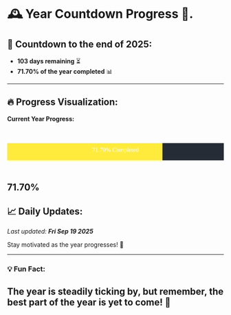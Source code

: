 
# &#x1F570; **Year Countdown Progress** &#x1F389;.

## &#x1F4C5; Countdown to the end of 2025:
- **103 days remaining** &#x23F3;
- **71.70% of the year completed** &#x1F4CA;

---

## &#x1F525; **Progress Visualization**:

**Current Year Progress:**

<br><br>
![Progress Bar](https://raw.githubusercontent.com/dayanidigv/year-countdown-progress/main/progress-bar.svg)
<br><br>

**71.70%**
---

## &#x1F4C8; **Daily Updates**:

_Last updated: **Fri Sep 19 2025**_

Stay motivated as the year progresses! &#x1F680;

--- 

### &#x1F4A1; **Fun Fact:**
The year is steadily ticking by, but remember, the best part of the year is yet to come! &#x1F31F;
---
